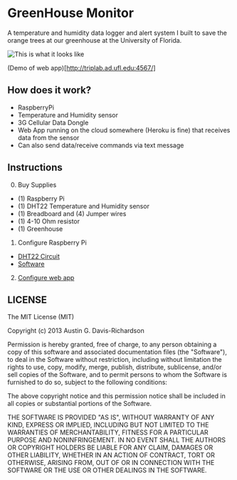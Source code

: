 # GreenHouse Monitor

A temperature and humidity data logger and alert system I built to save
the orange trees at our greenhouse at the University of Florida.

![This is what it looks like](http://i.imgur.com/kcUbzLx.jpg)

(Demo of web app)[http://triplab.ad.ufl.edu:4567/]

## How does it work?

- RaspberryPi
- Temperature and Humidity sensor
- 3G Cellular Data Dongle
- Web App running on the cloud somewhere (Heroku is fine) that receives
  data from the sensor
- Can also send data/receive commands via text message

## Instructions

0. Buy Supplies
  - (1) Raspberry Pi
  - (1) DHT22 Temperature and Humidity sensor
  - (1) Breadboard and (4) Jumper wires
  - (1) 4-10 Ohm resistor
  - (1) Greenhouse
1. Configure Raspberry Pi
  - [DHT22 Circuit](http://learn.adafruit.com/dht)
  - [Software](https://github.com/audy/greenhouse-monitor/tree/master/raspi_code)
2. [Configure web app](https://github.com/audy/greenhouse-monitor/tree/master/web_app)

## LICENSE

The MIT License (MIT)

Copyright (c) 2013 Austin G. Davis-Richardson

Permission is hereby granted, free of charge, to any person obtaining a
copy of this software and associated documentation files (the
"Software"), to deal in the Software without restriction, including
without limitation the rights to use, copy, modify, merge, publish,
distribute, sublicense, and/or sell copies of the Software, and to
permit persons to whom the Software is furnished to do so, subject to
the following conditions:

The above copyright notice and this permission notice shall be included
in all copies or substantial portions of the Software.

THE SOFTWARE IS PROVIDED "AS IS", WITHOUT WARRANTY OF ANY KIND, EXPRESS
OR IMPLIED, INCLUDING BUT NOT LIMITED TO THE WARRANTIES OF
MERCHANTABILITY, FITNESS FOR A PARTICULAR PURPOSE AND NONINFRINGEMENT.
IN NO EVENT SHALL THE AUTHORS OR COPYRIGHT HOLDERS BE LIABLE FOR ANY
CLAIM, DAMAGES OR OTHER LIABILITY, WHETHER IN AN ACTION OF CONTRACT,
TORT OR OTHERWISE, ARISING FROM, OUT OF OR IN CONNECTION WITH THE
SOFTWARE OR THE USE OR OTHER DEALINGS IN THE SOFTWARE.
